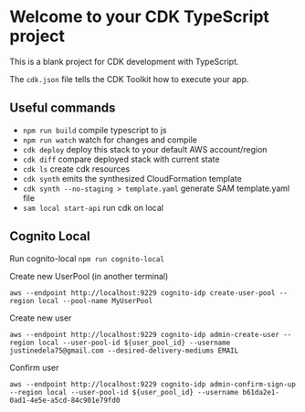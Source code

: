 # Welcome to your CDK TypeScript project

This is a blank project for CDK development with TypeScript.

The `cdk.json` file tells the CDK Toolkit how to execute your app.

## Useful commands

* `npm run build`   compile typescript to js
* `npm run watch`   watch for changes and compile
* `cdk deploy`      deploy this stack to your default AWS account/region
* `cdk diff`        compare deployed stack with current state
* `cdk ls`          create cdk resources
* `cdk synth`       emits the synthesized CloudFormation template
* `cdk synth --no-staging > template.yaml`  generate SAM template.yaml file
* `sam local start-api`                     run cdk on local

## Cognito Local
Run cognito-local
`npm run cognito-local`

Create new UserPool (in another terminal)

`aws --endpoint http://localhost:9229 cognito-idp create-user-pool --region local --pool-name MyUserPool`

Create new user

`aws --endpoint http://localhost:9229 cognito-idp admin-create-user --region local --user-pool-id ${user_pool_id} --username justinedela75@gmail.com --desired-delivery-mediums EMAIL`

Confirm user

`aws --endpoint http://localhost:9229 cognito-idp admin-confirm-sign-up --region local --user-pool-id ${user_pool_id} --username b61da2e1-0ad1-4e5e-a5cd-84c901e79fd0`

